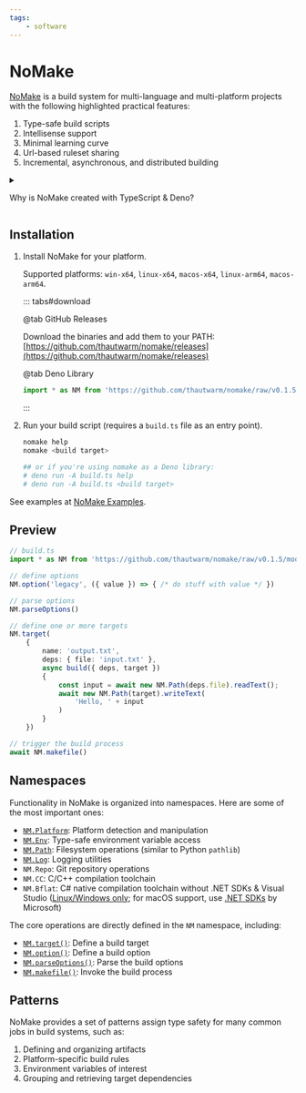 ```yaml
---
tags:
    - software
---
```

# NoMake

[NoMake](https://github.com/thautwarm/nomake) is a build system for multi-language and multi-platform projects with the following highlighted practical features:

1. Type-safe build scripts
2. Intellisense support
3. Minimal learning curve
4. Url-based ruleset sharing
5. Incremental, asynchronous, and distributed building

<details>

<summary>

Why is NoMake created with TypeScript & Deno?

</summary>

NoMake achieves most of these features by using TypeScript, a statically typed language that is widely adopted in the industry and has been proven to have a good trade-off between static typing and real-world usability.

Deno fundamentally eases the sharing and reusing of build scripts and ruleset libraries. It also allows distributing the build process across multiple machines by cross-compiling and single-file bundling.

</details>

## Installation

<script type="text/javascript">
    function copyToClipboard(id) {
        var copyText = document.getElementById(id);
        // Copy the text inside the text field
        navigator.clipboard.writeText(copyText.innerText);
    }
</script>

1. Install NoMake for your platform.

    Supported platforms: `win-x64`, `linux-x64`, `macos-x64`, `linux-arm64`, `macos-arm64`.


    ::: tabs#download

    @tab GitHub Releases
        
    Download the binaries and add them to your PATH: [https://github.com/thautwarm/nomake/releases](https://github.com/thautwarm/nomake/releases)

    @tab Deno Library

    ```typescript
    import * as NM from 'https://github.com/thautwarm/nomake/raw/v0.1.5/mod.ts'
    ```

    :::

2. Run your build script (requires a `build.ts` file as an entry point).

    ```bash
    nomake help
    nomake <build target>

    ## or if you're using nomake as a Deno library:
    # deno run -A build.ts help
    # deno run -A build.ts <build target>
    ```

See examples at [NoMake Examples](https://github.com/thautwarm/nomake/tree/main/example).

## Preview

```typescript
// build.ts
import * as NM from 'https://github.com/thautwarm/nomake/raw/v0.1.5/mod.ts'

// define options
NM.option('legacy', ({ value }) => { /* do stuff with value */ })

// parse options
NM.parseOptions()

// define one or more targets
NM.target(
    {
        name: 'output.txt',
        deps: { file: 'input.txt' },
        async build({ deps, target })
        {
            const input = await new NM.Path(deps.file).readText();
            await new NM.Path(target).writeText(
                'Hello, ' + input
            )
        }
    })

// trigger the build process
await NM.makefile()
```

## Namespaces

Functionality in NoMake is organized into namespaces. Here are some of the most important ones:

- [`NM.Platform`](./3-modules/1-platform.md): Platform detection and manipulation
- [`NM.Env`](./3-modules/2-env.md): Type-safe environment variable access
- [`NM.Path`](./3-modules/3-path.md): Filesystem operations (similar to Python `pathlib`)
- [`NM.Log`](./3-modules/4-log.md): Logging utilities
- `NM.Repo`: Git repository operations
- `NM.CC`: C/C++ compilation toolchain
- `NM.Bflat`: C# native compilation toolchain without .NET SDKs & Visual Studio ([Linux/Windows only](https://github.com/bflattened/bflat/issues/110); for macOS support, use [.NET SDKs](https://learn.microsoft.com/en-us/dotnet/core/install/macos) by Microsoft)

The core operations are directly defined in the `NM` namespace, including:
- [`NM.target()`](./2-core/target.md): Define a build target
- [`NM.option()`](./2-core/option.md): Define a build option
- [`NM.parseOptions()`](./2-core/parseOptions.md): Parse the build options
- [`NM.makefile()`](./2-core/makefile.md): Invoke the build process

## Patterns

NoMake provides a set of patterns assign type safety for many common jobs in build systems, such as:

1. Defining and organizing artifacts
2. Platform-specific build rules
3. Environment variables of interest
4. Grouping and retrieving target dependencies
